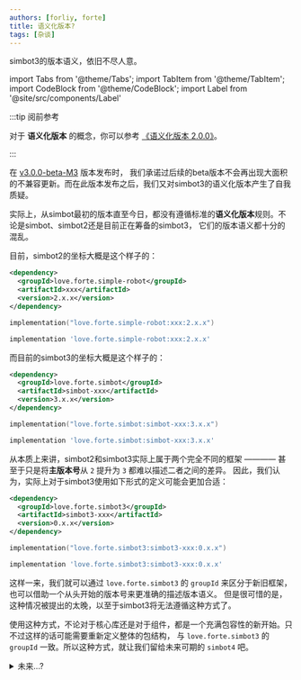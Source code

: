 ```yaml
---
authors: [forliy, forte]
title: 语义化版本?
tags: [杂谈]
---
```


simbot3的版本语义，依旧不尽人意。

<!--truncate-->

import Tabs from '@theme/Tabs';
import TabItem from '@theme/TabItem';
import CodeBlock from '@theme/CodeBlock';
import Label from '@site/src/components/Label'

:::tip 阅前参考

对于 **语义化版本** 的概念，你可以参考 [《语义化版本 2.0.0》](https://semver.org/lang/zh-CN/)。

:::

在 [v3.0.0-beta-M3](https://github.com/ForteScarlet/simpler-robot/releases/tag/v3.0.0-beta-M3) 版本发布时，
我们承诺过后续的beta版本不会再出现大面积的不兼容更新。而在此版本发布之后，我们又对simbot3的语义化版本产生了自我质疑。

实际上，从simbot最初的版本直至今日，都没有遵循标准的**语义化版本**规则。不论是simbot、simbot2还是目前正在筹备的simbot3，
它们的版本语义都十分的混乱。

目前，simbot2的坐标大概是这个样子的：

<Tabs groupId="use-dependency">
<TabItem value="Maven">

```xml
<dependency>
  <groupId>love.forte.simple-robot</groupId>
  <artifactId>xxx</artifactId>
  <version>2.x.x</version>
</dependency>
```

</TabItem>

<TabItem value="Gradle Kotlin DSL">

```kotlin
implementation("love.forte.simple-robot:xxx:2.x.x")
```

</TabItem>

<TabItem value="Gradle Groovy">

```groovy
implementation 'love.forte.simple-robot:xxx:2.x.x'
```

</TabItem>
</Tabs>

而目前的simbot3的坐标大概是这个样子的：

<Tabs groupId="use-dependency">
<TabItem value="Maven">

```xml
<dependency>
  <groupId>love.forte.simbot</groupId>
  <artifactId>simbot-xxx</artifactId>
  <version>3.x.x</version>
</dependency>
```

</TabItem>

<TabItem value="Gradle Kotlin DSL">

```kotlin
implementation("love.forte.simbot:simbot-xxx:3.x.x")
```

</TabItem>

<TabItem value="Gradle Groovy">

```groovy
implementation 'love.forte.simbot:simbot-xxx:3.x.x'
```

</TabItem>
</Tabs>

从本质上来讲，simbot2和simbot3实际上属于两个完全不同的框架 ———— 甚至于只是将**主版本号**从 `2` 提升为 `3` 都难以描述二者之间的差异。
因此，我们认为，实际上对于simbot3使用如下形式的定义可能会更加合适：

<Tabs groupId="use-dependency">
<TabItem value="Maven">

```xml
<dependency>
  <groupId>love.forte.simbot3</groupId>
  <artifactId>simbot3-xxx</artifactId>
  <version>0.x.x</version>
</dependency>
```

</TabItem>

<TabItem value="Gradle Kotlin DSL">

```kotlin
implementation("love.forte.simbot3:simbot3-xxx:0.x.x")
```

</TabItem>

<TabItem value="Gradle Groovy">

```groovy
implementation 'love.forte.simbot3:simbot3-xxx:0.x.x'
```

</TabItem>
</Tabs> 

这样一来，我们就可以通过 `love.forte.simbot3` 的 `groupId` 来区分于新旧框架，也可以借助一个从头开始的版本号来更准确的描述版本语义。
但是很可惜的是，这种情况被提出的太晚，以至于simbot3将无法遵循这种方式了。

使用这种方式，不论对于核心库还是对于组件，都是一个充满包容性的新开始。只不过这样的话可能需要重新定义整体的包结构，
与 `love.forte.simbot3` 的 `groupId` 一致。所以这种方式，就让我们留给未来可期的 `simbot4` 吧。

<details>
<summary>未来...?</summary>

:::tip 可期

美好的展望总是一切的开端。

:::

<Tabs groupId="use-dependency">
<TabItem value="Maven">

```xml
<dependency>
  <groupId>love.forte.simbot4</groupId>
  <artifactId>simbot4-xxx</artifactId>
  <version>0.x.x</version>
</dependency>
```

</TabItem>

<TabItem value="Gradle Kotlin DSL">

```kotlin
implementation("love.forte.simbot4:simbot4-xxx:0.x.x")
```

</TabItem>

<TabItem value="Gradle Groovy">

```groovy
implementation 'love.forte.simbot4:simbot4-xxx:0.x.x'
```

</TabItem>
</Tabs> 

</details>



